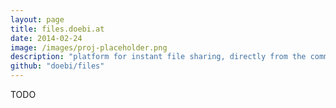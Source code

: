```yaml
---
layout: page
title: files.doebi.at
date: 2014-02-24
image: /images/proj-placeholder.png
description: "platform for instant file sharing, directly from the command line"
github: "doebi/files"
---
```


TODO
